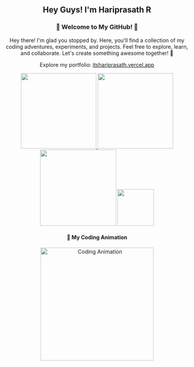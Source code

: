 <!-- Profile Header -->
<h2 align="center">Hey Guys! I'm Hariprasath R</h2>
<h3 align="center">🌟 Welcome to My GitHub! 🌟</h3>
<p align="center">
  Hey there! I'm glad you stopped by. Here, you'll find a collection of my coding adventures, experiments, and projects. Feel free to explore, learn, and collaborate. Let's create something awesome together! 🚀
</p>
<p align="center">
  Explore my portfolio: <a href="https://itshariprasath.vercel.app/" target="_blank">itshariprasath.vercel.app</a>
</p>

<!-- Stats and Activity Section -->
<div align="center">
  <a href="#">
    <img height="200" src="https://my-stats-43gk.vercel.app/api?username=Hariprasath36&show_icons=true&theme=radical&hide=contribs,issues&show=discussions_answered&rank_icon=github&include_all_commits=true&card_width=150" />
  </a>
  <a href="#">
    <img height="200" src="https://my-stats-43gk.vercel.app/api/top-langs/?username=Hariprasath36&hide=html,scss,css&langs_count=8&layout=compact&theme=radical&card_width=150" />
  </a>
</div>

<!-- Streak and Trophies Section -->
<div align="center">
  <img height="202" src="https://github-readme-streak-stats.herokuapp.com/?user=Hariprasath36&theme=radical" />
  <img height="97" src="https://github-profile-trophy.vercel.app/?username=Hariprasath36&theme=radical&no-frame=true&title=Stars,Followers,Commits&column=-1" />
</div>

<!-- Animation Section -->
<div align="center">
  <h4>🎨 My Coding Animation</h4>
  <a href="https://github.com/Hariprasath36" target="_blank">
    <img src="https://raw.githubusercontent.com/Hariprasath36/Hariprasath36/main/assets/github.gif" alt="Coding Animation" width="300" />
  </a>
</div>
